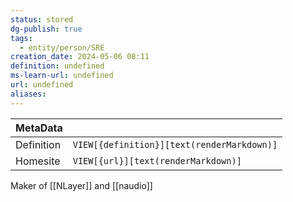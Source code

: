 ```yaml
---
status: stored
dg-publish: true
tags:
  - entity/person/SRE
creation_date: 2024-05-06 08:11
definition: undefined
ms-learn-url: undefined
url: undefined
aliases:
---
```


| MetaData   |                                              |
| ---------- | -------------------------------------------- |
| Definition | `VIEW[{definition}][text(renderMarkdown)]`   |
| Homesite   | `VIEW[{url}][text(renderMarkdown)]`          |

Maker of [[NLayer]] and [[naudio]]
